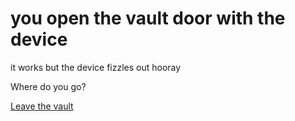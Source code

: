 # you open the vault door with the device

it works but the device fizzles out hooray

Where do you go?

[Leave the vault](./endingscene3c.md)
